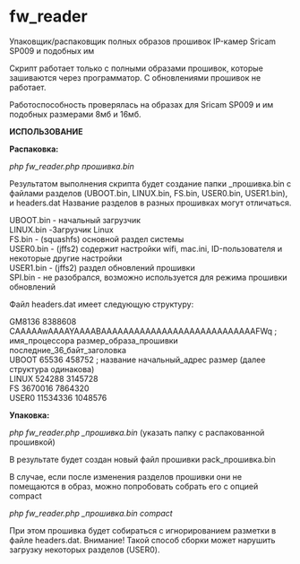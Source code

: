 # fw_reader
Упаковщик/распаковщик полных образов прошивок IP-камер Sricam SP009 и подобных им

Скрипт работает только с полными образами прошивок, которые зашиваются через программатор. С обновлениями прошивок не работает.

Работоспособность проверялась на образах для Sricam SP009 и им подобных размерами 8мб и 16мб.

<b>ИСПОЛЬЗОВАНИЕ</b>

<b>Распаковка:</b>

<i>php fw_reader.php прошивка.bin</i>

Результатом выполнения скрипта будет создание папки _прошивка.bin с файлами разделов (UBOOT.bin, LINUX.bin, FS.bin, USER0.bin, USER1.bin), и headers.dat
Название разделов в разных прошивках могут отличаться.

UBOOT.bin - начальный загрузчик<br>
LINUX.bin -Загрузчик Linux<br>
FS.bin - (squashfs) основной раздел системы<br>
USER0.bin - (jffs2) содержит настройки wifi, mac.ini, ID-пользователя и некоторые другие настройки<br>
USER1.bin - (jffs2) раздел обновлений прошивки<br>
SPI.bin - не разобрался, возможно используется для режима прошивки обновлений<br>

Файл headers.dat имеет следующую структуру:

GM8136 8388608 CAAAAAwAAAAYAAAABAAAAAAAAAAAAAAAAAAAAAAAAAAAAFWq ; имя_процессора размер_образа_прошивки последние_36_байт_заголовка<br>
UBOOT 65536 458752 ; название начальный_адрес размер (далее структура одинакова)<br>
LINUX 524288 3145728<br>
FS 3670016 7864320<br>
USER0 11534336 1048576<br>

<b>Упаковка:</b>

<i>php fw_reader.php _прошивка.bin</i> (указать папку c распакованной прошивкой)

В результате будет создан новый файл прошивки pack_прошивка.bin

В случае, если после изменения разделов прошивки они не помещаются в образ, можно попробовать собрать его с опцией compact

<i>php fw_reader.php _прошивка.bin compact</i>

При этом прошивка будет собираться с игнорированием разметки в файле headers.dat. Внимание! Такой способ сборки может нарушить загрузку некоторых разделов (USER0).
